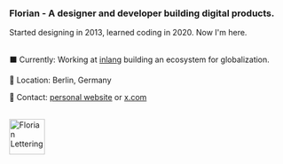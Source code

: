 <h3>Florian - A designer and developer building digital products.</h3>
Started designing in 2013, learned coding in 2020. Now I'm here.
<br /><br />

⬛ Currently: Working at [inlang](https://inlang.com/) building an ecosystem for globalization.

📍 Location: Berlin, Germany

🛜 Contact: [personal website](https://floriankiem.com/) or [x.com](https://x.com/flornkm/)

<br />

<img src="https://github.com/flornkm/flornkm/assets/92092993/84e7ff8b-5698-41fb-854d-e90cdc487ab1" alt="Florian Lettering" height="64" />
